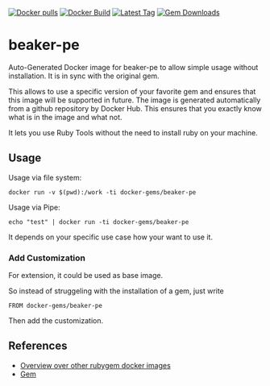 [![Docker pulls](https://img.shields.io/docker/pulls/rubygem/beaker-pe.svg)](https://hub.docker.com/r/rubygem/beaker-pe/)
[![Docker Build](https://img.shields.io/docker/automated/rubygem/beaker-pe.svg)](https://hub.docker.com/r/rubygem/beaker-pe/)
[![Latest Tag](https://img.shields.io/github/tag/docker-rubygem/beaker-pe.svg)](https://hub.docker.com/r/rubygem/beaker-pe/)
[![Gem Downloads](https://img.shields.io/gem/dt/beaker-pe.svg)](https://rubygems.org/gems/beaker-pe/)
# beaker-pe

Auto-Generated Docker image for beaker-pe to allow simple usage without installation.
It is in sync with the original gem.

This allows to use a specific version of your favorite gem and ensures that this image will be supported in future.
The image is generated automatically from a github repository by Docker Hub.
This ensures that you exactly know what is in the image and what not.

It lets you use Ruby Tools without the need to install ruby on your machine.

## Usage

Usage via file system:

`docker run -v $(pwd):/work -ti docker-gems/beaker-pe`

Usage via Pipe:

`echo "test" | docker run -ti docker-gems/beaker-pe`

It depends on your specific use case how your want to use it.

### Add Customization

For extension, it could be used as base image.

So instead of struggeling with the installation of a gem, just write

`FROM docker-gems/beaker-pe`

Then add the customization.

## References

 - [Overview over other rubygem docker images](https://github.com/thinkbot/docker-rubygem)
 - [Gem](https://rubygems.org/gems/beaker-pe/)

